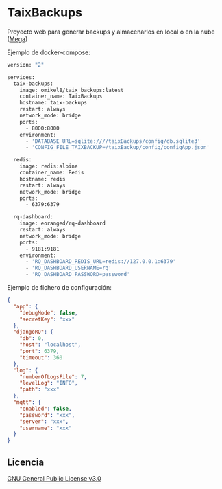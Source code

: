 # TaixBackups
Proyecto web para generar backups y almacenarlos en local o en la nube ([Mega](https://mega.io/))

Ejemplo de docker-compose:
```dockerfile
version: "2"

services:
  taix-backups:
    image: omikel8/taix_backups:latest
    container_name: TaixBackups
    hostname: taix-backups
    restart: always
    network_mode: bridge
    ports:
      - 8000:8000
    environment:
      - 'DATABASE_URL=sqlite:////taixBackups/config/db.sqlite3'
      - 'CONFIG_FILE_TAIXBACKUP=/taixBackup/config/configApp.json'

  redis:
    image: redis:alpine
    container_name: Redis
    hostname: redis
    restart: always
    network_mode: bridge
    ports:
      - 6379:6379

  rq-dashboard:
    image: eoranged/rq-dashboard
    restart: always
    network_mode: bridge
    ports:
      - 9181:9181
    environment:
      - 'RQ_DASHBOARD_REDIS_URL=redis://127.0.0.1:6379'
      - 'RQ_DASHBOARD_USERNAME=rq'
      - 'RQ_DASHBOARD_PASSWORD=password'
```

Ejemplo de fichero de configuración:
```json
{
  "app": {
    "debugMode": false,
    "secretKey": "xxx"
  },
  "djangoRQ": {
    "db": 0,
    "host": "localhost",
    "port": 6379,
    "timeout": 360
  },
  "log": {
    "numberOfLogsFile": 7,
    "levelLog": "INFO",
    "path": "xxx"
  },
  "mqtt": {
    "enabled": false,
    "password": "xxx",
    "server": "xxx",
    "username": "xxx"
  }
}
```

## Licencia
[GNU General Public License v3.0](https://github.com/TaixMiguel/TaixBackups/blob/main/LICENSE)
